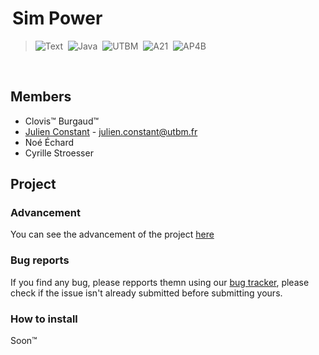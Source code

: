 <img align="left" height="128" sAP4Brc="https://i.imgur.com/x2Oo2Q6.png">

# Sim Power
> <p align="left">
> <img alt="Text" src="https://img.shields.io/badge/Simcity%20like%20game%20with%20power%20management-22272E?style=for-the-badge">&nbsp;
> <img alt="Java" src="https://img.shields.io/badge/Java-FF7F50?style=for-the-badge&logo=java&logoColor=white">&nbsp;
> <img alt="UTBM" src="https://img.shields.io/badge/UTBM-007BC0?style=for-the-badge">&nbsp;
> <img alt="A21" src="https://img.shields.io/badge/A21-FFD700?style=for-the-badge">&nbsp;
> <img alt="AP4B" src="https://img.shields.io/badge/AP4B-D3D3D3?style=for-the-badge">&nbsp;
> </p>

<br>

## Members
- Clovis™ Burgaud™
- [Julien Constant](https://github.com/Juknum) - julien.constant@utbm.fr
- Noé Échard
- Cyrille Stroesser

## Project
### Advancement
You can see the advancement of the project [here](https://github.com/CyrilleStr/AP4B/projects/1)

### Bug reports
If you find any bug, please repports themn using our [bug tracker](https://github.com/CyrilleStr/AP4B/issues), please check if the issue isn't already submitted before submitting yours.

### How to install
Soon™
